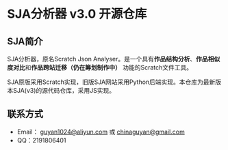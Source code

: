 # SJA分析器 v3.0 开源仓库

## SJA简介

SJA分析器，原名Scratch Json Analyser。是一个具有**作品结构分析**、**作品相似度对比**和**作品跨站迁移（仍在筹划制作中）** 功能的Scratch文件工具。

SJA原版采用Scratch实现，旧版SJA网站采用Python后端实现。本仓库为最新版本SJA(v3)的源代码仓库，采用JS实现。

## 联系方式

- Email： guyan1024@aliyun.com 或 chinaguyan@gmail.com
- QQ：2191806401


